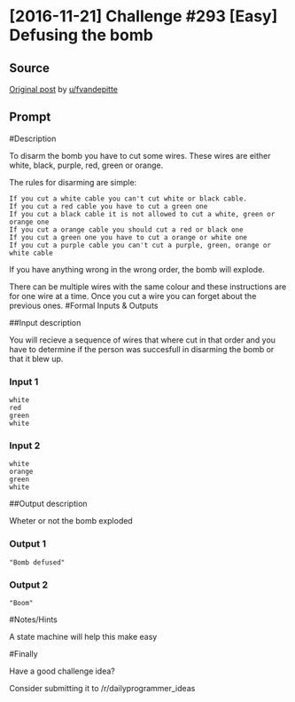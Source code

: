 # [2016-11-21] Challenge #293 [Easy] Defusing the bomb

## Source

[Original post](https://old.reddit.com/r/dailyprogrammer/comments/5e4mde/20161121_challenge_293_easy_defusing_the_bomb/) by [u/fvandepitte](https://old.reddit.com/user/fvandepitte)

## Prompt

#Description

To disarm the bomb you have to cut some wires. These wires are either white, black, purple, red, green or orange.

The rules for disarming are simple:

    If you cut a white cable you can't cut white or black cable.
    If you cut a red cable you have to cut a green one
    If you cut a black cable it is not allowed to cut a white, green or orange one
    If you cut a orange cable you should cut a red or black one
    If you cut a green one you have to cut a orange or white one
    If you cut a purple cable you can't cut a purple, green, orange or white cable

If you have anything wrong in the wrong order, the bomb will explode.


There can be multiple wires with the same colour and these instructions are for one wire at a time. Once you cut a wire you can forget about the previous ones.
#Formal Inputs & Outputs

##Input description

You will recieve a sequence of wires that where cut in that order and you have to determine if the person was succesfull in disarming the bomb or that it blew up.


### Input 1

    white
    red
    green
    white

### Input 2

    white
    orange
    green
    white

##Output description

Wheter or not the bomb exploded

### Output 1

    "Bomb defused"

### Output 2

    "Boom"

#Notes/Hints

A state machine will help this make easy

#Finally

Have a good challenge idea?

Consider submitting it to /r/dailyprogrammer_ideas
